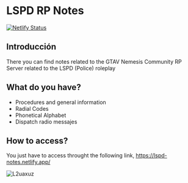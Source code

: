 # LSPD RP Notes
[![Netlify Status](https://api.netlify.com/api/v1/badges/edff4163-b862-4f27-aa45-b88aff48cce7/deploy-status)](https://app.netlify.com/sites/lspd-notes/deploys)
## Introducción
There you can find notes related to the GTAV Nemesis Community RP Server related to the LSPD (Police) roleplay

## What do you have?
- Procedures and general information
- Radial Codes
- Phonetical Alphabet
- Dispatch radio messajes

## How to access?
You just have to access throught the following link, https://lspd-notes.netlify.app/

![L2uaxuz](https://github.com/Veneiro/LSPD-RP/assets/50624734/544f8811-f6ba-4762-a4ce-0cdef8de0437)
